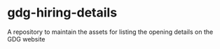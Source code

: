 # gdg-hiring-details
A repository to maintain the assets for listing the opening details on the GDG website
